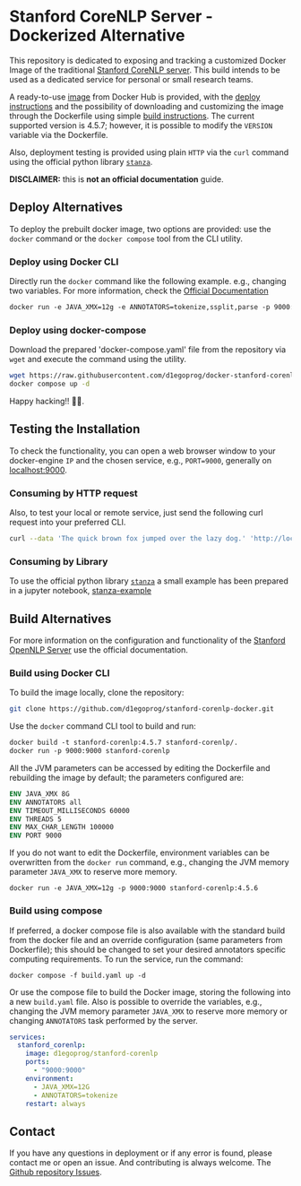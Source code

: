 # Stanford CoreNLP Server - Dockerized Alternative

This repository is dedicated to exposing and tracking a customized Docker Image of the traditional [Stanford CoreNLP server](http://stanfordnlp.github.io/CoreNLP/corenlp-server.html). This build intends to be used as a dedicated service for personal or small research teams.

A ready-to-use [image](https://hub.docker.com/r/d1egoprog/stanford-corenlp) from Docker Hub is provided, with the [deploy instructions](#deploy-alternatives) and the possibility of downloading and customizing the image through the Dockerfile using simple [build instructions](#build-alternatives). The current supported version is 4.5.7; however, it is possible to modify the `VERSION` variable via the Dockerfile.

Also, deployment testing is provided using plain `HTTP` via the `curl` command using the official python library [`stanza`](https://stanfordnlp.github.io/stanza/).

**DISCLAIMER:** this is **not an official documentation** guide. 

## Deploy Alternatives

To deploy the prebuilt docker image, two options are provided: use the `docker` command or the `docker compose` tool from the CLI utility.

### Deploy using Docker CLI

Directly run the `docker` command like the following example. e.g., changing two variables. For more information, check the [Official Documentation](http://stanfordnlp.github.io/CoreNLP/corenlp-server.html)

``` Dockerfile
docker run -e JAVA_XMX=12g -e ANNOTATORS=tokenize,ssplit,parse -p 9000:9000 d1egoprog/stanford-corenlp
```

### Deploy using docker-compose

Download the prepared 'docker-compose.yaml' file from the repository via `wget` and execute the command using the utility.

``` BASH
wget https://raw.githubusercontent.com/d1egoprog/docker-stanford-corenlp/main/compose.yaml
docker compose up -d
```
Happy hacking!! 🖖🖖.

## Testing the Installation

To check the functionality, you can open a web browser window to your docker-engine `IP` and the chosen service, e.g., `PORT=9000`, generally on [localhost:9000](http://localhost:9000). 

### Consuming by HTTP request

Also, to test your local or remote service, just send the following curl request into your preferred CLI.

``` BASH
curl --data 'The quick brown fox jumped over the lazy dog.' 'http://localhost:9000/?properties={%22annotators%22%3A%22tokenize%2Cssplit%2Cpos%22%2C%22outputFormat%22%3A%22json%22}' -o -
```

### Consuming by Library

To use the official python library [`stanza`](https://stanfordnlp.github.io/stanza/) a small example has been prepared in a jupyter notebook, [stanza-example](test/stanza-example.ipynb)

## Build Alternatives

For more information on the configuration and functionality of the [Stanford OpenNLP Server](https://stanfordnlp.github.io/CoreNLP/corenlp-server.html) use the official documentation.

### Build using Docker CLI

To build the image locally, clone the repository: 

``` BASH
git clone https://github.com/d1egoprog/stanford-corenlp-docker.git
```

Use the `docker` command CLI tool to build and run:

``` Dockerfile
docker build -t stanford-corenlp:4.5.7 stanford-corenlp/.
docker run -p 9000:9000 stanford-corenlp
```

All the JVM parameters can be accessed by editing the Dockerfile and rebuilding the image by default; the parameters configured are:

``` Dockerfile
ENV JAVA_XMX 8G
ENV ANNOTATORS all
ENV TIMEOUT_MILLISECONDS 60000
ENV THREADS 5
ENV MAX_CHAR_LENGTH 100000
ENV PORT 9000
```

If you do not want to edit the Dockerfile, environment variables can be overwritten from the `docker run` command, e.g., changing the JVM memory parameter `JAVA_XMX` to reserve more memory. 

``` Docker
docker run -e JAVA_XMX=12g -p 9000:9000 stanford-corenlp:4.5.6
```

### Build using compose

If preferred, a docker compose file is also available with the standard build from the docker file and an override configuration (same parameters from Dockerfile); this should be changed to set your desired annotators specific computing requirements. To run the service, run the command:

``` Docker
docker compose -f build.yaml up -d
```

Or use the compose file to build the Docker image, storing the following into a new `build.yaml` file. Also is possible to override the variables, e.g., changing the JVM memory parameter `JAVA_XMX` to reserve more memory or changing `ANNOTATORS` task performed by the server. 

``` YAML
services:
  stanford_corenlp:
    image: d1egoprog/stanford-corenlp
    ports:
      - "9000:9000"
    environment: 
      - JAVA_XMX=12G
      - ANNOTATORS=tokenize
    restart: always
```

## Contact

If you have any questions in deployment or if any error is found, please contact me or open an issue. And contributing is always welcome. The [Github repository Issues](https://github.com/d1egoprog/docker-stanford-corenlp/issues).
